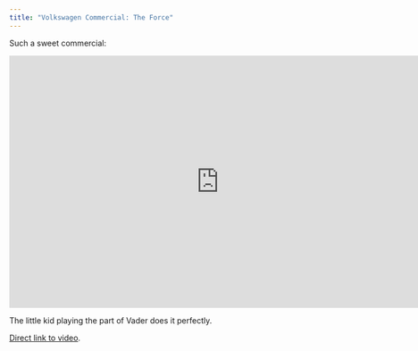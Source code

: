 ```yaml
---
title: "Volkswagen Commercial: The Force"
---
```

<p>Such a sweet commercial:</p>
<div align="center"><iframe title="YouTube video player" width="750" height="452" src="http://www.youtube.com/embed/R55e-uHQna0?rel=0" frameborder="0" allowfullscreen></iframe></div>
<p>The little kid playing the part of Vader does it perfectly.</p>
<p><a href="http://www.youtube.com/watch?v=R55e-uHQna0">Direct link to video</a>.</p>
